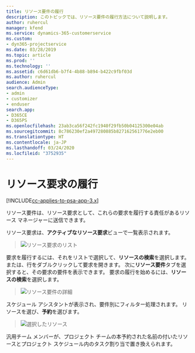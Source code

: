 ```yaml
---
title: リソース要件の履行
description: このトピックでは、リソース要件の履行方法について説明します。
author: ruhercul
manager: kfend
ms.service: dynamics-365-customerservice
ms.custom:
- dyn365-projectservice
ms.date: 03/28/2019
ms.topic: article
ms.prod: ''
ms.technology: ''
ms.assetid: c6d61db6-b7f4-4b88-b894-b422c9fbf03d
ms.author: ruhercul
audience: Admin
search.audienceType:
- admin
- customizer
- enduser
search.app:
- D365CE
- D365PS
ms.openlocfilehash: 23ab3ca56f242fc1940f29fb50b04125300e04ab
ms.sourcegitcommit: 8c786230ef2a497280885b827162561776e2eb00
ms.translationtype: HT
ms.contentlocale: ja-JP
ms.lasthandoff: 03/24/2020
ms.locfileid: "3752935"
---
```

# <a name="fulfilling-resource-requests"></a>リソース要求の履行

[!INCLUDE[cc-applies-to-psa-app-3.x](../includes/cc-applies-to-psa-app-3x.md)]

リソース要件は、リソース要求として、これらの要求を履行する責任があるリソース マネージャーに送信できます。

リソース要求は、**アクティブなリソース要求**ビューで一覧表示されます。

> ![リソース要求のリスト](media/Resource-Management-image59.png)

要求を履行するには、それをリストで選択して、**リソースの検索**を選択します。 または、行をダブルクリックして要求を開きます。 次に**リソース要件**タブを選択すると、その要求の要件を表示できます。 要求の履行を始めるには、**リソースの検索**を選択します。

> ![リソース要件の詳細](media/Resource-Management-image60.png)

スケジュール アシスタントが表示され、要件別にフィルター処理されます。 リソースを選び、**予約**を選びます。

> ![選択したリソース](media/Resource-Management-image61.png)

汎用チーム メンバーが、プロジェクト チームの本予約された名前の付いたリソースとプロジェクト スケジュール内のタスク割り当で置き換えられます。
